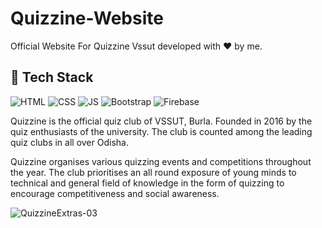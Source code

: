 # Quizzine-Website
Official Website For Quizzine Vssut developed with ❤️ by me.
## 📌 Tech Stack

![HTML](https://img.shields.io/badge/html5%20-%23E34F26.svg?&style=for-the-badge&logo=html5&logoColor=white)
![CSS](https://img.shields.io/badge/css3%20-%231572B6.svg?&style=for-the-badge&logo=css3&logoColor=white)
![JS](https://img.shields.io/badge/javascript%20-%23323330.svg?&style=for-the-badge&logo=javascript&logoColor=%23F7DF1E)
<img alt="Bootstrap" src="https://img.shields.io/badge/bootstrap-%23563D7C.svg?style=for-the-badge&logo=bootstrap&logoColor=white"/>
![Firebase](https://img.shields.io/badge/Firebase-EEA23F?style=for-the-badge&labelColor=F2C545&logo=firebase&logoColor=white)
<p>Quizzine is the official quiz club of VSSUT, Burla. Founded in 2016 by the quiz enthusiasts of the university. The club is counted among the leading quiz clubs in all over Odisha.</p>
<p>Quizzine organises various quizzing events and competitions throughout the year. The club prioritises an all round exposure of young minds to technical and general field of knowledge in the form of quizzing to encourage competitiveness and social awareness.</p>

![QuizzineExtras-03](https://user-images.githubusercontent.com/76451927/140643096-d88ce7c6-5d11-45f8-93f2-1f6c30a16bfe.png)
